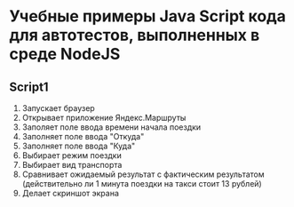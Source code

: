 # Учебные примеры Java Script кода для автотестов, выполненных в среде NodeJS

## Script1 
1. Запускает браузер
2. Открывает приложение Яндекс.Маршруты
3. Заполяет поле ввода времени начала поездки
4. Заполняет поле ввода "Откуда"
5. Заполняет поле ввода "Куда"
6. Выбирает режим поездки
7. Выбирает вид транспорта
8. Сравнивает ожидаемый результат с фактическим результатом (действительно ли 1 минута поездки на такси стоит 13 рублей)
9. Делает скриншот экрана

